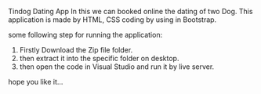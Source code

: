 Tindog Dating App
In this we can booked online the dating of two Dog.
This application is made by HTML, CSS coding by using in Bootstrap.

some following step for running the application:
1. Firstly Download the Zip file folder.
2. then extract it into the specific folder on desktop.
3. then open the code in Visual Studio and run it by live server.

hope you like it...
